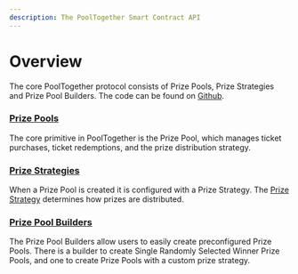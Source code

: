 ```yaml
---
description: The PoolTogether Smart Contract API
---
```


# Overview

The core PoolTogether protocol consists of Prize Pools, Prize Strategies and Prize Pool Builders.  The code can be found on [Github](https://github.com/pooltogether/pooltogether-contracts).

### [Prize Pools](prize-pool/)

The core primitive in PoolTogether is the Prize Pool, which manages ticket purchases, ticket redemptions, and the prize distribution strategy.

### [Prize Strategies](prize-strategy.md)

When a Prize Pool is created it is configured with a Prize Strategy.  The [Prize Strategy](prize-strategy.md) determines how prizes are distributed.

### [Prize Pool Builders](builders.md)

The Prize Pool Builders allow users to easily create preconfigured Prize Pools.  There is a builder to create Single Randomly Selected Winner Prize Pools, and one to create Prize Pools with a custom prize strategy.



